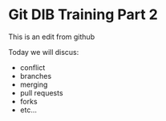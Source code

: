 # Git DIB Training Part 2

This is an edit from github

Today we will discus: 

- conflict
- branches
- merging
- pull requests
- forks
- etc...
